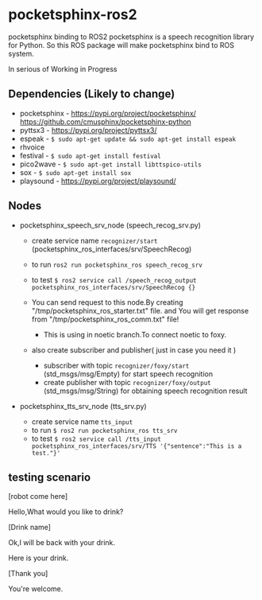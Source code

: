 # pocketsphinx-ros2
pocketsphinx binding to ROS2
pocketsphinx is a speech recognition library for Python. So this ROS package will make pocketsphinx bind to ROS system.

In serious of Working in Progress


## Dependencies (Likely to change)
- pocketsphinx - 
    https://pypi.org/project/pocketsphinx/
    https://github.com/cmusphinx/pocketsphinx-python
- pyttsx3 - https://pypi.org/project/pyttsx3/
- espeak - `$ sudo apt-get update && sudo apt-get install espeak`
- rhvoice
- festival - `$ sudo apt-get install festival`
- pico2wave - `$ sudo apt-get install libttspico-utils`
- sox - `$ sudo apt-get install sox`
- playsound - https://pypi.org/project/playsound/



## Nodes
- pocketsphinx_speech_srv_node (speech_recog_srv.py)
    - create service name `recognizer/start` (pocketsphinx_ros_interfaces/srv/SpeechRecog)
    - to run `ros2 run pocketsphinx_ros speech_recog_srv`
    - to test `$ ros2 service call /speech_recog_output pocketsphinx_ros_interfaces/srv/SpeechRecog {}`

    - You can send request to this node.By creating "/tmp/pocketsphinx_ros_starter.txt" file. and You will get response from "/tmp/pocketsphinx_ros_comm.txt" file!
        - This is using in noetic branch.To connect noetic to foxy.

    - also create subscriber and publisher( just in case you need it )
        - subscriber with topic `recognizer/foxy/start` (std_msgs/msg/Empty) for start speech recognition
        - create publisher with topic `recognizer/foxy/output` (std_msgs/msg/String) for obtaining speech recognition result

- pocketsphinx_tts_srv_node (tts_srv.py)
    - create service name `tts_input`
    - to run `$ ros2 run pocketsphinx_ros tts_srv`
    - to test `$ ros2 service call /tts_input pocketsphinx_ros_interfaces/srv/TTS '{"sentence":"This is a test."}'`


## testing scenario
[robot come here]

Hello,What would you like to drink?

[Drink name]

Ok,I will be back with your drink.

Here is your drink.

[Thank you]

You're welcome.
